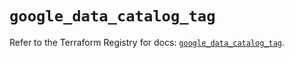 # `google_data_catalog_tag`

Refer to the Terraform Registry for docs: [`google_data_catalog_tag`](https://registry.terraform.io/providers/hashicorp/google/5.17.0/docs/resources/data_catalog_tag).
